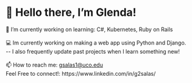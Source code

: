 <h1>👋 Hello there, I’m Glenda!</h1>
🌱 I’m currently working on learning: C#, Kubernetes, Ruby on Rails<br><br>
💻 Im currently working on making a web app using Python and Django.<br>
-- I also frequently update past projects when I learn something new!<br><br>
📫 How to reach me: <a href="mailto:gsalas1@uco.edu">gsalas1@uco.edu</a> 
<br>Feel Free to connect!: https://www.linkedin.com/in/g2salas/
<!---
glendasalas7/glendasalas7 is a ✨ special ✨ repository because its `README.md` (this file) appears on your GitHub profile.
You can click the Preview link to take a look at your changes.
--->
